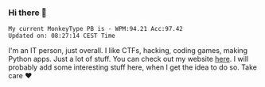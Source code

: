 ### Hi there 👋
<!-- PB START -->
```
My current MonkeyType PB is - WPM:94.21 Acc:97.42
Updated on: 08:27:14 CEST Time
```
<!-- PB END -->
I'm an IT person, just overall. I like CTFs, hacking, coding games, making Python apps. Just a lot of stuff.
You can check out my website [here](https://skill3472.github.io/).
I will probably add some interesting stuff here, when I get the idea to do so. Take care ❤️
